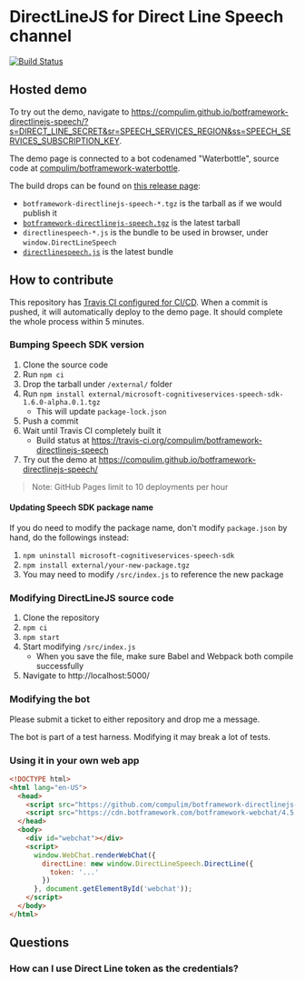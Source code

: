 # DirectLineJS for Direct Line Speech channel

[![Build Status](https://travis-ci.org/compulim/botframework-directlinejs-speech.svg?branch=master)](https://travis-ci.org/compulim/botframework-directlinejs-speech)

## Hosted demo

To try out the demo, navigate to https://compulim.github.io/botframework-directlinejs-speech/?s=DIRECT_LINE_SECRET&sr=SPEECH_SERVICES_REGION&ss=SPEECH_SERVICES_SUBSCRIPTION_KEY.

The demo page is connected to a bot codenamed "Waterbottle", source code at [compulim/botframework-waterbottle](https://github.com/compulim/botframework-waterbottle).

The build drops can be found on [this release page](https://github.com/compulim/botframework-directlinejs-speech/releases/tag/dev):

- `botframework-directlinejs-speech-*.tgz` is the tarball as if we would publish it
- [`botframework-directlinejs-speech.tgz`](https://github.com/compulim/botframework-directlinejs-speech/releases/download/dev/botframework-directlinejs-speech.tgz) is the latest tarball
- `directlinespeech-*.js` is the bundle to be used in browser, under `window.DirectLineSpeech`
- [`directlinespeech.js`](https://github.com/compulim/botframework-directlinejs-speech/releases/download/dev/directlinespeech.js) is the latest bundle

## How to contribute

This repository has [Travis CI configured for CI/CD](https://travis-ci.org/compulim/botframework-directlinejs-speech). When a commit is pushed, it will automatically deploy to the demo page. It should complete the whole process within 5 minutes.

### Bumping Speech SDK version

1. Clone the source code
1. Run `npm ci`
1. Drop the tarball under `/external/` folder
1. Run `npm install external/microsoft-cognitiveservices-speech-sdk-1.6.0-alpha.0.1.tgz`
   - This will update `package-lock.json`
1. Push a commit
1. Wait until Travis CI completely built it
   - Build status at https://travis-ci.org/compulim/botframework-directlinejs-speech
1. Try out the demo at https://compulim.github.io/botframework-directlinejs-speech/

> Note: GitHub Pages limit to 10 deployments per hour

#### Updating Speech SDK package name

If you do need to modify the package name, don't modify `package.json` by hand, do the followings instead:

1. `npm uninstall microsoft-cognitiveservices-speech-sdk`
1. `npm install external/your-new-package.tgz`
1. You may need to modify `/src/index.js` to reference the new package

### Modifying DirectLineJS source code

1. Clone the repository
1. `npm ci`
1. `npm start`
1. Start modifying `/src/index.js`
   - When you save the file, make sure Babel and Webpack both compile successfully
1. Navigate to http://localhost:5000/

### Modifying the bot

Please submit a ticket to either repository and drop me a message.

The bot is part of a test harness. Modifying it may break a lot of tests.

### Using it in your own web app

```html
<!DOCTYPE html>
<html lang="en-US">
  <head>
    <script src="https://github.com/compulim/botframework-directlinejs-speech/releases/download/dev/directlinespeech.js"></script>
    <script src="https://cdn.botframework.com/botframework-webchat/4.5.2/webchat.js"></script>
  </head>
  <body>
    <div id="webchat"></div>
    <script>
      window.WebChat.renderWebChat({
        directLine: new window.DirectLineSpeech.DirectLine({
          token: '...'
        })
      }, document.getElementById('webchat'));
    </script>
  </body>
</html>
```

## Questions

### How can I use Direct Line token as the credentials?
